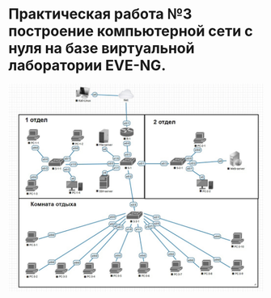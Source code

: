 # Практическая работа №3 построение компьютерной сети с нуля на базе виртуальной лаборатории EVE-NG.

![](image/BSYTzYWI2c8.jpg)